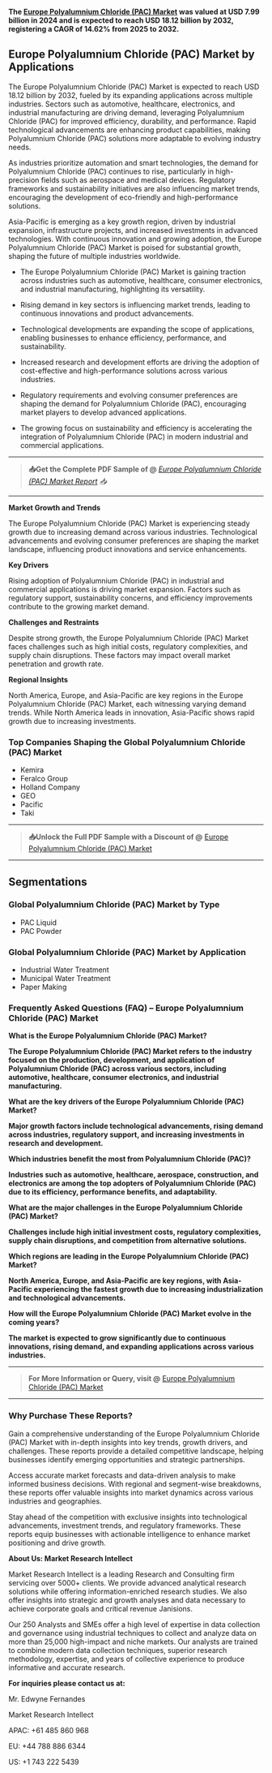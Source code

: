 <p><strong>The <a href="https://www.marketresearchintellect.com/download-sample/?rid=963758&amp;utm_source=Pulse-April-Europe&amp;utm_medium=852">Europe Polyalumnium Chloride (PAC) Market</a> was valued at USD 7.99 billion in 2024 and is expected to reach USD 18.12 billion by 2032, registering a CAGR of 14.62% from 2025 to 2032.</strong></p><h2>Europe Polyalumnium Chloride (PAC) Market by Applications&nbsp;</h2><p><p>The Europe Polyalumnium Chloride (PAC) Market is expected to reach USD 18.12 billion by 2032, fueled by its expanding applications across multiple industries. Sectors such as automotive, healthcare, electronics, and industrial manufacturing are driving demand, leveraging Polyalumnium Chloride (PAC) for improved efficiency, durability, and performance. Rapid technological advancements are enhancing product capabilities, making Polyalumnium Chloride (PAC) solutions more adaptable to evolving industry needs.</p><p>As industries prioritize automation and smart technologies, the demand for Polyalumnium Chloride (PAC) continues to rise, particularly in high-precision fields such as aerospace and medical devices. Regulatory frameworks and sustainability initiatives are also influencing market trends, encouraging the development of eco-friendly and high-performance solutions.</p><p>Asia-Pacific is emerging as a key growth region, driven by industrial expansion, infrastructure projects, and increased investments in advanced technologies. With continuous innovation and growing adoption, the Europe Polyalumnium Chloride (PAC) Market is poised for substantial growth, shaping the future of multiple industries worldwide.</p></p><ul><li><p>The Europe Polyalumnium Chloride (PAC) Market is gaining traction across industries such as automotive, healthcare, consumer electronics, and industrial manufacturing, highlighting its versatility.</p></li><li><p>Rising demand in key sectors is influencing market trends, leading to continuous innovations and product advancements.</p></li><li><p>Technological developments are expanding the scope of applications, enabling businesses to enhance efficiency, performance, and sustainability.</p></li><li><p>Increased research and development efforts are driving the adoption of cost-effective and high-performance solutions across various industries.</p></li><li><p>Regulatory requirements and evolving consumer preferences are shaping the demand for Polyalumnium Chloride (PAC), encouraging market players to develop advanced applications.</p></li><li><p>The growing focus on sustainability and efficiency is accelerating the integration of Polyalumnium Chloride (PAC) in modern industrial and commercial applications.</p></li></ul><hr /><blockquote><p><strong><span class="font-[700]">📥Get the Complete PDF Sample of @ </span></strong><em><span class="font-[700]"><a href="https://www.marketresearchintellect.com/download-sample/?rid=963758&amp;utm_source=Pulse-April-Europe&amp;utm_medium=852" target="_blank" data-tracking-control-name="article-ssr-frontend-pulse_little-text-block" data-tracking-will-navigate="" data-test-link="">Europe Polyalumnium Chloride (PAC) Market Report</a>&nbsp;📥</span></em></p></blockquote><hr /><p class="" data-start="77" data-end="360"><strong data-start="77" data-end="105">Market Growth and Trends</strong></p><p class="" data-start="77" data-end="360">The Europe Polyalumnium Chloride (PAC) Market is experiencing steady growth due to increasing demand across various industries. Technological advancements and evolving consumer preferences are shaping the market landscape, influencing product innovations and service enhancements.</p><p class="" data-start="362" data-end="606"><strong data-start="362" data-end="377">Key Drivers</strong></p><p class="" data-start="362" data-end="606">Rising adoption of Polyalumnium Chloride (PAC) in industrial and commercial applications is driving market expansion. Factors such as regulatory support, sustainability concerns, and efficiency improvements contribute to the growing market demand.</p><p class="" data-start="608" data-end="849"><strong data-start="608" data-end="637">Challenges and Restraints</strong></p><p class="" data-start="608" data-end="849">Despite strong growth, the Europe Polyalumnium Chloride (PAC) Market faces challenges such as high initial costs, regulatory complexities, and supply chain disruptions. These factors may impact overall market penetration and growth rate.</p><p class="" data-start="851" data-end="1095"><strong data-start="851" data-end="872">Regional Insights</strong></p><p class="" data-start="851" data-end="1095">North America, Europe, and Asia-Pacific are key regions in the Europe Polyalumnium Chloride (PAC) Market, each witnessing varying demand trends. While North America leads in innovation, Asia-Pacific shows rapid growth due to increasing investments.</p><p><h3>Top Companies Shaping the Global Polyalumnium Chloride (PAC) Market </h3><ul><li>Kemira</li><li>Feralco Group</li><li>Holland Company</li><li>GEO</li><li>Pacific</li><li>Taki</li></ul></p><hr /><blockquote><p><strong>📥Unlock the Full PDF Sample with a Discount of @</strong> <a href="https://www.marketresearchintellect.com/ask-for-discount/?rid=963758&amp;utm_source=Pulse-April-Europe&amp;utm_medium=852">Europe Polyalumnium Chloride (PAC) Market</a></p></blockquote><hr /><p><h2>Segmentations</h2><h3>Global Polyalumnium Chloride (PAC) Market by Type</h3><ul><li>PAC Liquid</li><li>PAC Powder</li></ul><h3>Global Polyalumnium Chloride (PAC) Market by Application</h3><ul><li>Industrial Water Treatment</li><li>Municipal Water Treatment</li><li>Paper Making</li></ul></p><h3><strong>Frequently Asked Questions (FAQ) &ndash; Europe Polyalumnium Chloride (PAC) Market</strong></h3><p><strong>What is the Europe Polyalumnium Chloride (PAC) Market?</strong></p><p><strong>The Europe Polyalumnium Chloride (PAC) Market refers to the industry focused on the production, development, and application of Polyalumnium Chloride (PAC) across various sectors, including automotive, healthcare, consumer electronics, and industrial manufacturing.</strong></p><p><strong>What are the key drivers of the Europe Polyalumnium Chloride (PAC) Market?</strong></p><p><strong>Major growth factors include technological advancements, rising demand across industries, regulatory support, and increasing investments in research and development.</strong></p><p><strong>Which industries benefit the most from Polyalumnium Chloride (PAC)?</strong></p><p><strong>Industries such as automotive, healthcare, aerospace, construction, and electronics are among the top adopters of Polyalumnium Chloride (PAC) due to its efficiency, performance benefits, and adaptability.</strong></p><p><strong>What are the major challenges in the Europe Polyalumnium Chloride (PAC) Market?</strong></p><p><strong>Challenges include high initial investment costs, regulatory complexities, supply chain disruptions, and competition from alternative solutions.</strong></p><p><strong>Which regions are leading in the Europe Polyalumnium Chloride (PAC) Market?</strong></p><p><strong>North America, Europe, and Asia-Pacific are key regions, with Asia-Pacific experiencing the fastest growth due to increasing industrialization and technological advancements.</strong></p><p><strong>How will the Europe Polyalumnium Chloride (PAC) Market evolve in the coming years?</strong></p><p><strong>The market is expected to grow significantly due to continuous innovations, rising demand, and expanding applications across various industries.</strong></p><hr /><blockquote><p><span class="font-[700]"><strong>For More Information or Query, visit&nbsp;@</strong>&nbsp;</span><span class="font-[700]"><a href="https://www.marketresearchintellect.com/product/global-polyalumnium-chloride-pac-market/?utm_source=Linkedin&utm_medium=852" target="_blank" data-tracking-control-name="article-ssr-frontend-pulse_little-text-block" data-tracking-will-navigate="" data-test-link="">Europe Polyalumnium Chloride (PAC) Market</a></span></p></blockquote><hr /><h3><strong data-start="0" data-end="31">Why Purchase These Reports?</strong></h3><p class="" data-start="35" data-end="297">Gain a comprehensive understanding of the Europe Polyalumnium Chloride (PAC) Market with in-depth insights into key trends, growth drivers, and challenges. These reports provide a detailed competitive landscape, helping businesses identify emerging opportunities and strategic partnerships.</p><p class="" data-start="299" data-end="540">Access accurate market forecasts and data-driven analysis to make informed business decisions. With regional and segment-wise breakdowns, these reports offer valuable insights into market dynamics across various industries and geographies.</p><p class="" data-start="542" data-end="784">Stay ahead of the competition with exclusive insights into technological advancements, investment trends, and regulatory frameworks. These reports equip businesses with actionable intelligence to enhance market positioning and drive growth.</p><p><strong><span class="font-[700]">About Us: Market Research Intellect</span></strong></p><p><span class="">Market Research Intellect is a leading Research and Consulting firm servicing over 5000+ clients. We provide advanced analytical research solutions while offering information-enriched research studies.&nbsp;</span>We also offer insights into strategic and growth analyses and data necessary to achieve corporate goals and critical revenue Janisions.</p><p><span class="">Our 250 Analysts and SMEs offer a high level of expertise in data collection and governance using industrial techniques to collect and analyze data on more than 25,000 high-impact and niche markets. Our analysts are trained to combine modern data collection techniques, superior research methodology, expertise, and years of collective experience to produce informative and accurate research.</span></p><p><strong>For inquiries please contact us at:</strong></p><p>Mr. Edwyne Fernandes</p><p>Market Research Intellect</p><p>APAC: +61 485 860 968</p><p>EU: +44 788 886 6344</p><p>US: +1 743 222 5439</p>